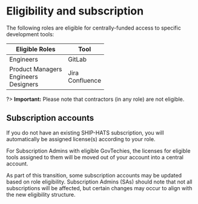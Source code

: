 # Eligibility and subscription


The following roles are eligible for centrally-funded access to specific development tools:

Eligible Roles | Tool
|---|---|
| Engineers | GitLab
| Product Managers<br>Engineers<br>Designers | Jira<br>Confluence|


?> **Important:** Please note that contractors (in any role) are not eligible.

## Subscription accounts

If you do not have an existing SHIP-HATS subscription, you will automatically be assigned license(s) according to your role. 

For Subscription Admins with eligible GovTechies, the licenses for eligible tools assigned to them will be moved out of your account into a central account.

As part of this transition, some subscription accounts may be updated based on role eligibility. Subscription Admins (SAs) should note that not all subscriptions will be affected, but certain changes may occur to align with the new eligibility structure. 


